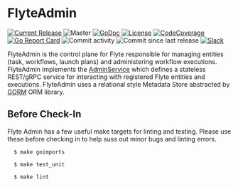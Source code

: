 FlyteAdmin
==========

[![Current Release](https://img.shields.io/github/release/flyteorg/flyteadmin.svg)](https://github.com/flyteorg/flyteadmin/releases/latest)
![Master](https://github.com/flyteorg/flyteadmin/workflows/Master/badge.svg)
[![GoDoc](https://godoc.org/github.com/flyteorg/flyteadmin?status.svg)](https://pkg.go.dev/mod/github.com/flyteorg/flyteadmin)
[![License](https://img.shields.io/badge/LICENSE-Apache2.0-ff69b4.svg)](http://www.apache.org/licenses/LICENSE-2.0.html)
[![CodeCoverage](https://img.shields.io/codecov/c/github/flyteorg/flyteadmin.svg)](https://codecov.io/gh/flyteorg/flyteadmin)
[![Go Report Card](https://goreportcard.com/badge/github.com/flyteorg/flyteadmin)](https://goreportcard.com/report/github.com/flyteorg/flyteadmin)
![Commit activity](https://img.shields.io/github/commit-activity/w/flyteorg/flyteadmin.svg?style=plastic)
![Commit since last release](https://img.shields.io/github/commits-since/flyteorg/flyteadmin/latest.svg?style=plastic)
[![Slack](https://img.shields.io/badge/slack-join_chat-white.svg?logo=slack&style=social)](https://forms.gle/UVuek9WfBoweiqcJA)

FlyteAdmin is the control plane for Flyte responsible for managing entities (task, workflows, launch plans) and
administering workflow executions. FlyteAdmin implements the
[AdminService](https://github.com/flyteorg/flyteidl/blob/master/protos/flyteidl/service/admin.proto) which
defines a stateless REST/gRPC service for interacting with registered Flyte entities and executions.
FlyteAdmin uses a relational style Metadata Store abstracted by [GORM](http://gorm.io/) ORM library.

Before Check-In
---------------

Flyte Admin has a few useful make targets for linting and testing. Please use these before checking in to help suss out
minor bugs and linting errors.

```
  $ make goimports
```

```
  $ make test_unit
```

```
  $ make lint
```
